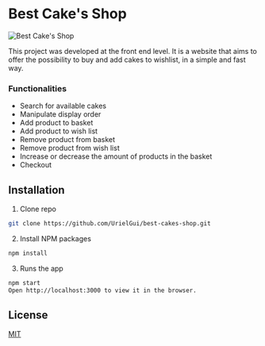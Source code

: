 # Best Cake's Shop

![Best Cake's Shop](https://i.imgur.com/iTItCel.jpg)

This project was developed at the front end level. It is a website that aims to offer the possibility to buy and add cakes to wishlist, in a simple and fast way.

### Functionalities

- Search for available cakes
- Manipulate display order
- Add product to basket
- Add product to wish list
- Remove product from basket
- Remove product from wish list
- Increase or decrease the amount of products in the basket
- Checkout

## Installation

1. Clone repo

```bash
git clone https://github.com/UrielGui/best-cakes-shop.git
```

2. Install NPM packages

```bash
npm install
```

3. Runs the app

```bash
npm start
Open http://localhost:3000 to view it in the browser.
```

## License

[MIT](https://choosealicense.com/licenses/mit/)
